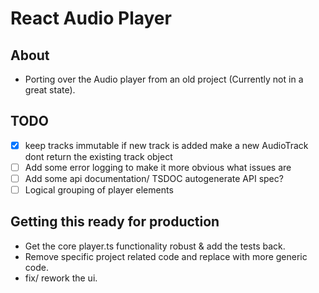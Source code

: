 # React Audio Player

## About

- Porting over the Audio player from an old project (Currently not in a great state).

## TODO

- [x] keep tracks immutable if new track is added make a new AudioTrack dont return the existing track object
- [ ] Add some error logging to make it more obvious what issues are
- [ ] Add some api documentation/ TSDOC autogenerate API spec?
- [ ] Logical grouping of player elements

## Getting this ready for production

- Get the core player.ts functionality robust & add the tests back.
- Remove specific project related code and replace with more generic code.
- fix/ rework the ui.
